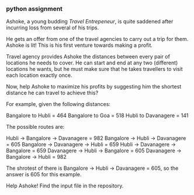 ### python assignment

Ashoke, a young budding _Travel Entrepeneur_, is quite saddened after incurring loss from several of his trips.

He gets an offer from one of the travel agencies to carry out a trip for them. Ashoke is lit! This is his first venture towards making a profit.

Travel agency provides Ashoke the distances between every pair of locations he needs to cover. He can start and end at any two (different) locations he wants, but he must make sure that he takes travellers to visit each location exactly once.

Now, help Ashoke to maximize his profits by suggesting him the shortest distance he can travel to achieve this?

For example, given the following distances:

Bangalore to Hubli = 464
Bangalore to Goa = 518
Hubli to Davanagere = 141

The possible routes are:

Hubli -> Bangalore -> Davanagere = 982
Bangalore -> Hubli -> Davanagere = 605
Bangalore -> Davanagere -> Hubli = 659
Hubli -> Davanagere -> Bangalore = 659
Davanagere -> Hubli -> Bangalore = 605
Davanagere -> Bangalore -> Hubli = 982

The shrotest of there is Bangalore -> Hubli -> Davanagere = 605, so the answer is 605 for this example.

Help Ashoke! Find the input file in the repository.
